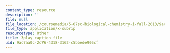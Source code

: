 ```yaml
---
content_type: resource
description: ''
file: null
file_location: /coursemedia/5-07sc-biological-chemistry-i-fall-2013/9ac7aa0c2c7643183162c5bbede905cf_vL_E7Ik_vBs.srt
file_type: application/x-subrip
resourcetype: Other
title: 3play caption file
uid: 9ac7aa0c-2c76-4318-3162-c5bbede905cf
---
```

